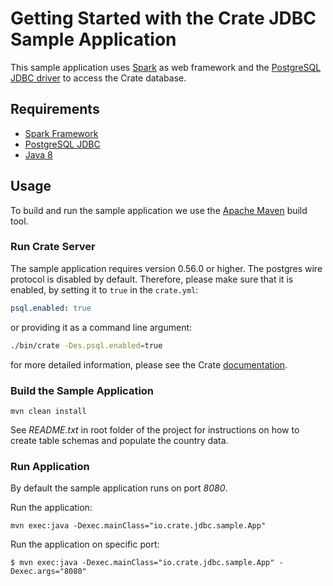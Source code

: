 # Getting Started with the Crate JDBC Sample Application
This sample application uses [Spark][1] as web framework and the
[PostgreSQL JDBC driver][2] to access the Crate database.

## Requirements
- [Spark Framework][1]
- [PostgreSQL JDBC][2]
- [Java 8][3]

## Usage
To build and run the sample application we use the [Apache Maven][4]
build tool.

### Run Crate Server
The sample application requires version 0.56.0 or higher. The postgres
wire protocol is disabled by default. Therefore, please make sure that
it is enabled, by setting it to `true` in the `crate.yml`:

```yaml
psql.enabled: true
```

or providing it as a command line argument:

```bash
./bin/crate -Des.psql.enabled=true
```

for more detailed information, please see the Crate [documentation][5].

### Build the Sample Application

```console
mvn clean install
```

See _README.txt_ in root folder of the project for instructions on how
to create table schemas and populate the country data.

### Run Application
By default the sample application runs on port _8080_.

Run the application:

```console
mvn exec:java -Dexec.mainClass="io.crate.jdbc.sample.App"
```

Run the application on specific port:

```console
$ mvn exec:java -Dexec.mainClass="io.crate.jdbc.sample.App" -Dexec.args="8080"
```

[1]: http://sparkjava.com/
[2]: https://jdbc.postgresql.org/
[3]: http://www.oracle.com/technetwork/java/javase/overview/java8-2100321.html
[4]: https://maven.apache.org/index.html
[5]: https://crate.io/docs/reference/en/latest/protocols/postgres.html#jdbc
